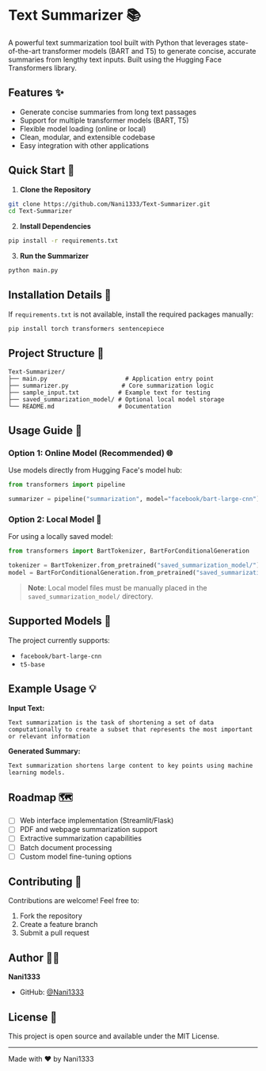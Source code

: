 # Text Summarizer 📚

A powerful text summarization tool built with Python that leverages state-of-the-art transformer models (BART and T5) to generate concise, accurate summaries from lengthy text inputs. Built using the Hugging Face Transformers library.

## Features ✨

- Generate concise summaries from long text passages
- Support for multiple transformer models (BART, T5)
- Flexible model loading (online or local)
- Clean, modular, and extensible codebase
- Easy integration with other applications

## Quick Start 🚀

1. **Clone the Repository**
```bash
git clone https://github.com/Nani1333/Text-Summarizer.git
cd Text-Summarizer
```

2. **Install Dependencies**
```bash
pip install -r requirements.txt
```

3. **Run the Summarizer**
```bash
python main.py
```

## Installation Details 🔧

If `requirements.txt` is not available, install the required packages manually:
```bash
pip install torch transformers sentencepiece
```

## Project Structure 📁

```
Text-Summarizer/
├── main.py                      # Application entry point
├── summarizer.py               # Core summarization logic
├── sample_input.txt           # Example text for testing
├── saved_summarization_model/ # Optional local model storage
└── README.md                  # Documentation
```

## Usage Guide 📖

### Option 1: Online Model (Recommended) 🌐

Use models directly from Hugging Face's model hub:

```python
from transformers import pipeline

summarizer = pipeline("summarization", model="facebook/bart-large-cnn")
```

### Option 2: Local Model 💾

For using a locally saved model:

```python
from transformers import BartTokenizer, BartForConditionalGeneration

tokenizer = BartTokenizer.from_pretrained("saved_summarization_model/")
model = BartForConditionalGeneration.from_pretrained("saved_summarization_model/")
```

> **Note**: Local model files must be manually placed in the `saved_summarization_model/` directory.

## Supported Models 🤖

The project currently supports:
- `facebook/bart-large-cnn`
- `t5-base`

## Example Usage 💡

**Input Text:**
```
Text summarization is the task of shortening a set of data computationally to create a subset that represents the most important or relevant information
```

**Generated Summary:**
```
Text summarization shortens large content to key points using machine learning models.
```

## Roadmap 🗺️

- [ ] Web interface implementation (Streamlit/Flask)
- [ ] PDF and webpage summarization support
- [ ] Extractive summarization capabilities
- [ ] Batch document processing
- [ ] Custom model fine-tuning options

## Contributing 🤝

Contributions are welcome! Feel free to:
1. Fork the repository
2. Create a feature branch
3. Submit a pull request

## Author 👨‍💻

**Nani1333**
- GitHub: [@Nani1333](https://github.com/Nani1333)

## License 📄

This project is open source and available under the MIT License.

---

Made with ❤️ by Nani1333
